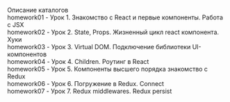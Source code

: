 Описание каталогов  
homework01  -   Урок 1. Знакомство с React и первые компоненты. Работа с JSX  
homework02  -   Урок 2. State, Props. Жизненный цикл react компонента. Хуки  
homework03  -   Урок 3. Virtual DOM. Подключение библиотеки UI-компонентов  
homework04  -   Урок 4. Children. Роутинг в React  
homework05  -   Урок 5. Компоненты высшего порядка знакомство с Redux  
homework06  -   Урок 6. Погружение в Redux. Connect  
homework07  -   Урок 7. Redux middlewares. Redux persist  